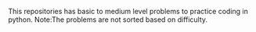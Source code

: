 This repositories has basic to medium level problems to practice coding in python.
Note:The problems are not sorted based on difficulty.
